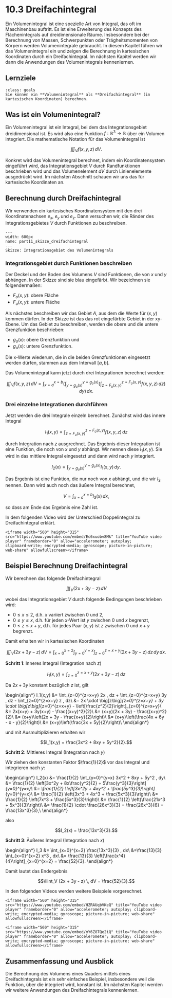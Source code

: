 # 10.3 Dreifachintegral

Ein Volumenintegral ist eine spezielle Art von Integral, das oft im Maschinenbau
auftritt. Es ist eine Erweiterung des Konzepts des Flächenintegrals auf
dreidimensionale Räume. Insbesondere bei der Berechnung von Massen,
Schwerpunkten oder Trägheitsmomenten von Körpern werden Volumenintegrale
gebraucht. In diesem Kapitel führen wir das Volumenintegral ein und zeigen die
Berechnung in kartesischen Koordinaten durch ein Dreifachintegral. Im nächsten
Kapitel werden wir dann die Anwendungen des Volumenintegrals kennenlernen.

## Lernziele

```{admonition} Lernziele
:class: goals
Sie können ein **Volumenintegral** als **Dreifachintegral** (in kartesischen Koordinaten) berechnen.
```

## Was ist ein Volumenintegral?

Ein Volumenintegral ist ein Integral, bei dem das Integrationsgebiet
dreidimensional ist. Es wird also eine Funktion $f:\mathbb{R}^3\to\mathbb{R}$
über ein Volumen integriert. Die mathematische Notation für das Volumenintegral
ist

$$\iiint_{V} f(x,y,z) \, dV.$$

Konkret wird das Volumenintegral berechnet, indem ein Koordinatensystem
eingeführt wird, das Integrationsgebiet $V$ durch Randfunktionen beschrieben
wird und das Volumenelement $dV$ durch Linienelemente ausgedrückt wird. Im
nächsten Abschnitt schauen wir uns das für kartesische Koordinaten an.

## Berechnung durch Dreifachintegral

Wir verwenden ein kartesisches Koordinatensystem mit den drei Koordinatenachsen
$e_x$, $e_y$ und $e_z$. Dann versuchen wir, die Ränder des Integrationsgebietes
$V$ durch Funktionen zu beschreiben.

```{figure} pics/part11_skizze_dreifachintegral.svg
---
width: 600px
name: part11_skizze_dreifachintegral
---
Skizze: Integrationsgebiet des Volumenintegrals 
```

### Integrationsgebiet durch Funktionen beschreiben

Der Deckel und der Boden des  Volumens $V$ sind Funktionen, die von $x$ und $y$
abhängen. In der Skizze sind sie blau eingefärbt. Wir bezeichnen sie
folgendermaßen:

* $F_{o}(x,y)$: obere Fläche
* $F_{u}(x,y)$: untere Fläche

Als nächstes beschreiben wir das Gebiet $A$, aus dem die Werte für $(x,y)$
kommen dürfen. In der Skizze ist das das rot eingefärbte Gebiet in der xy-Ebene.
Um das Gebiet zu beschreiben, werden die obere und die untere Grenzfunktion
beschrieben:

* $g_{o}(x)$: obere Grenzfunktion und
* $g_{u}(x)$: untere Grenzfunktion.

Die x-Werte wiederum, die in die beiden Grenzfunktionen eingesetzt werden
dürfen, stammen aus dem Intervall $[a,b]$.

Das Volumenintegral kann jetzt durch drei Integrationen berechnet werden:

$$\iiint_{V}f(x,y,z)\, dV =
\int_{x=a}^{x=b} \left(
    \int_{y=g_{u}(x)}^{y=g_{o}(x)} \left(
        \int_{z = F_{u}(x,y)}^{z = F_{o}(x,y)} f(x,y,z)\, dz \right) \, dy
    \right) \, dx.$$

### Drei einzelne Integrationen durchführen

Jetzt werden die drei Integrale einzeln berechnet. Zunächst wird das innere
Integral

$$I_{1}(x,y) = \int_{z = F_{u}(x,y)}^{z = F_{o}(x,y)} f(x,y,z)\, dz$$

durch Integration nach $z$ ausgrechnet. Das Ergebnis dieser Integration ist eine
Funktion, die noch von $x$ und $y$ abhängt. Wir nennen diese $I_{1}(x,y)$. Sie
wird in das mittlere Integral eingesetzt und dann wird nach $y$ integriert.

$$I_{2}(x) =  \int_{y=g_{u}(x)}^{y=g_{o}(x)} I_{1}(x,y) \, dy.$$

Das Ergebnis ist eine Funktion, die nur noch von $x$ abhängt, und die wir $I_3$
nennen. Dann wird auch noch das äußere Integral berechnet,

$$V = \int_{x=a}^{x=b} I_3(x) \, dx,$$

so dass am Ende das Ergebnis eine Zahl ist.

In dem folgenden Video wird der Unterschied Doppelintegral zu Dreifachintegral
erklärt.

```{dropdown} Video zu "Doppelintegral vs. Dreifachintegral" von Daniel Jung
<iframe width="560" height="315" src="https://www.youtube.com/embed/Ec6xuobv8Mk" title="YouTube video player" frameborder="0" allow="accelerometer; autoplay;
clipboard-write; encrypted-media; gyroscope; picture-in-picture;
web-share" allowfullscreen></iframe>
```

## Beispiel Berechnung Dreifachintegral

Wir berechnen das folgende Dreifachintegral

$$\iiint_V (2x + 3y - z) \, dV$$

wobei das Integrationsgebiet $V$ durch folgende Bedingungen beschrieben wird:

* $0 \leq x \leq 2$, d.h. $x$ variiert zwischen 0 und 2,
* $0 \leq y \leq x$, d.h. für jeden $x$-Wert ist $y$ zwischen 0 und $x$
  begrenzt,
* $0 \leq z \leq x + y$, d.h. für jedes Paar $(x,y)$ ist $z$ zwischen 0 und $x +
  y$ begrenzt.

Damit erhalten wir in kartesischen Koordinaten

$$\iiint_V (2x + 3y - z) \, dV = \int_{x=0}^{x=2} \int_{y=0}^{y=x}
\int_{z=0}^{z=x+y} (2x + 3y - z) \, dz \, dy \, dx.$$

**Schritt 1**: Inneres Integral (Integration nach $z$)

$$I_1(x,y) = \int_{z=0}^{z=x+y} (2x + 3y - z) \, dz$$

Da $2x + 3y$ konstant bezüglich $z$ ist, gilt

\begin{align*}
I_1(x,y) &= \int_{z=0}^{z=x+y} 2x \, dz + \int_{z=0}^{z=x+y} 3y \, dz -
    \int_{z=0}^{z=x+y} z \, dz\\
&= 2x \cdot \big[z\big]_{z=0}^{z=x+y} + 3y \cdot \big[z\big]_{z=0}^{z=x+y} -
    \left[\frac{z^2}{2}\right]_{z=0}^{z=x+y}\\
&= 2x(x+y) + 3y(x+y) - \frac{(x+y)^2}{2}\\
&= (x+y)(2x + 3y) - \frac{(x+y)^2}{2}\\
&= (x+y)\left(2x + 3y - \frac{x+y}{2}\right)\\
&= (x+y)\left(\frac{4x + 6y - x - y}{2}\right)\\
&= (x+y)\left(\frac{3x + 5y}{2}\right)\\
\end{align*}

und mit Ausmultiplizieren erhalten wir

$$I_1(x,y) = \frac{3x^2 + 8xy + 5y^2}{2}.$$

**Schritt 2**: Mittleres Integral (Integration nach $y$)

Wir ziehen den konstanten Faktor $\frac{1}{2}$ vor das Integral und integrieren
nach $y$:

\begin{align*}
I_2(x) &= \frac{1}{2} \int_{y=0}^{y=x} 3x^2 + 8xy + 5y^2 \, dy\\
&= \frac{1}{2} \left[3x^2y + 8x\frac{y^2}{2} + 5\frac{y^3}{3}\right]_{y=0}^{y=x}\\
&= \frac{1}{2} \left[3x^2y + 4xy^2 + \frac{5y^3}{3}\right]_{y=0}^{y=x}\\
&= \frac{1}{2} \left(3x^3 + 4x^3 + \frac{5x^3}{3}\right)\\
&= \frac{1}{2} \left(7x^3 + \frac{5x^3}{3}\right)\\
&= \frac{1}{2} \left(\frac{21x^3 + 5x^3}{3}\right)\\
&= \frac{1}{2} \cdot \frac{26x^3}{3} = \frac{26x^3}{6} = \frac{13x^3}{3},\\
\end{align*}

also

$$I_2(x) = \frac{13x^3}{3}.$$

**Schritt 3**: Äußeres Integral (Integration nach $x$)

\begin{align*}
I_3 &= \int_{x=0}^{x=2} \frac{13x^3}{3} \, dx\\
&=\frac{13}{3} \int_{x=0}^{x=2} x^3 \, dx\\
&= \frac{13}{3} \left[\frac{x^4}{4}\right]_{x=0}^{x=2} = \frac{52}{3}.
\end{align*}

Damit lautet das Endergebnis

$$\iiint_V (2x + 3y - z) \, dV = \frac{52}{3}.$$

In den folgenden Videos werden weitere Beispiele vorgerechnet.

```{dropdown} Video zu "Mehrdimensionale Integrale: Dreifachintegrale in kartesischen Koordinaten" von Holger Schmidt
<iframe width="560" height="315" src="https://www.youtube.com/embed/HZRAUqbVKeQ" title="YouTube video player" frameborder="0" allow="accelerometer; autoplay; clipboard-write; encrypted-media; gyroscope; picture-in-picture; web-share" allowfullscreen></iframe>
```

```{dropdown} Video zu "Übungsblatt 9, Aufgabe A1" von Dr.-Ing. Denis Busch
<iframe width="560" height="315" src="https://www.youtube.com/embed/mY6Z8TQe2iQ" title="YouTube video player" frameborder="0" allow="accelerometer; autoplay; clipboard-write; encrypted-media; gyroscope; picture-in-picture; web-share" allowfullscreen></iframe>
```

## Zusammenfassung und Ausblick

Die Berechnung des Volumens eines Quaders mittels eines Dreifachintegrals ist
ein sehr einfaches Beispiel, insbesondere weil die Funktion, über die integriert
wird, konstant ist. Im nächsten Kapitel werden wir weitere Anwendungen des
Dreifachintegrals kennenlernen.
